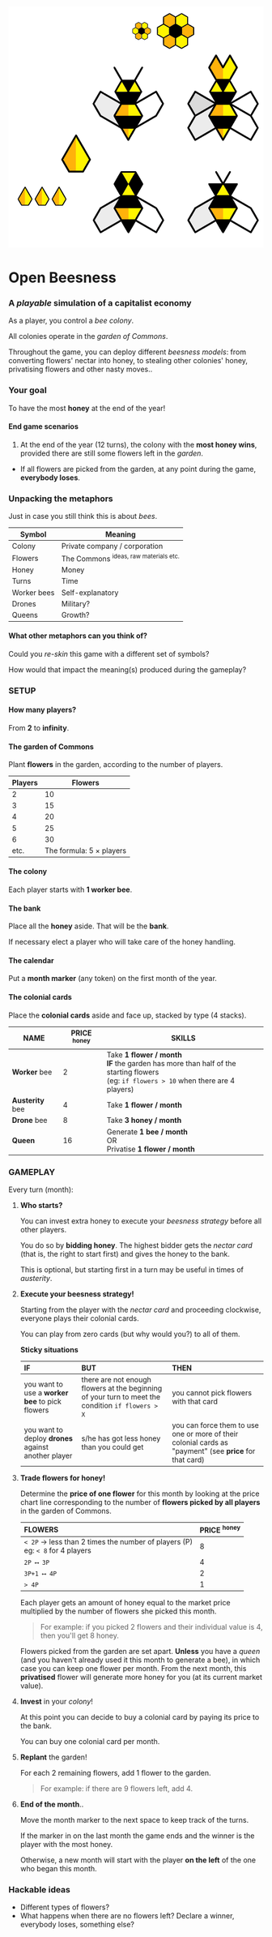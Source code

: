 <!--### TODO

- [x] Tech? No tech
- [x] Can you trade tech for bees? Nope.
- [x] How many bees do you start with?
- [ ] We also have beeswax, pesticides, sting, pollen, nectar..
- [x] *Nectar cards*? Nectar and pollen are bees' food. In literal terms, these would be *extraction power* cards. We can have one nectar card which gives you *competitive advantage*: the right to start a turn first.
- [x] Queen - worker - drones
- [ ] scarce harvest?-->

![](beesness-detail.png)

# Open Beesness

### A *playable* simulation of a **capitalist economy** 

As a player, you control a *bee colony*. 

All colonies operate in the *garden of Commons*.

Throughout the game, you can deploy different *beesness models*: from converting flowers' nectar into honey, to stealing other colonies' honey, privatising flowers and other nasty moves..

### Your goal

To have the most **honey** at the end of the year!

#### End game scenarios

1. At the end of the year (12 turns), the colony with the **most honey wins**, provided there are still some flowers left in the *garden*.
* If all flowers are picked from the garden, at any point during the game, **everybody loses**.

<!--or after 3 consecutive turns with scarce extraction. -->

### Unpacking the metaphors

Just in case you still think this is about *bees*.

Symbol			| Meaning
------ 			| -------
Colony  		| Private company / corporation
Flowers			| The Commons <sup>ideas, raw materials etc.
Honey				| Money
Turns				| Time
Worker bees	| Self-explanatory
Drones			| Military?
Queens			| Growth?

<!--Nectar card	| Competitive advantage-->

<!--![](beesness-versions.png)-->

#### What other metaphors can you think of?

Could you *re-skin* this game with a different set of symbols? 

How would that impact the meaning(s) produced during the gameplay?


### SETUP

#### How many players? 

From **2** to **infinity**. 

#### The garden of Commons

Plant **flowers** in the garden, according to the number of players.

Players			| Flowers
------ 			| -------
2  				| 10
3  				| 15
4  				| 20
5  				| 25
6  				| 30
etc.  			| The formula: 5 × players

#### The colony

Each player starts with **1 worker bee**.
 
#### The bank 
 
Place all the **honey** aside. That will be the **bank**. 

If necessary elect a player who will take care of the honey handling.

#### The calendar 

Put a **month marker** (any token) on the first month of the year.

<!--#### The nectar card

Determine a starting player and give her the **nectar card**.

This gives a player the right to start first in a turn.-->

#### The colonial cards

Place the **colonial cards** aside and face up, stacked by type (4 stacks).
<!--
NAME | PRICE <sup>honey	| RUNNING COST <sup>honey | SKILLS
---- | ----------------	| ---------------------- | ------
**Worker** bee		| 2    	| 1   | Take **2 flowers / month** <br>**IF** the garden has more than half of the starting flowers <br> (eg: `if flowers > 10` when there are 4 players) 
**Austerity** bee	| 4    	| 2   | Take **2 flowers / month**
**Drone** bee 		| 8    	| 3   | Take **3 honey / month**
**Queen** 				| 16   	| 4   | Generate **1 bee / month** <br>OR<br> Privatise **1 flower / month**
-->
NAME | PRICE <sup>honey	| SKILLS
---- | ----------------	| ------
**Worker** bee		| 2    	| Take **1 flower / month** <br>**IF** the garden has more than half of the starting flowers <br> (eg: `if flowers > 10` when there are 4 players) 
**Austerity** bee	| 4    	| Take **1 flower / month**
**Drone** bee 		| 8    	| Take **3 honey / month**
**Queen** 				| 16   	| Generate **1 bee / month** <br>OR<br> Privatise **1 flower / month**


### GAMEPLAY

Every turn (month):

1. **Who starts?**
	
	You can invest extra honey to execute your *beesness strategy* before all other players. 
	
	You do so by **bidding honey**. The highest bidder gets the *nectar card* (that is, the right to start first) and gives the honey to the bank.
	
	This is optional, but starting first in a turn may be useful in times of *austerity*.
2. **Execute your beesness strategy!**

	Starting from the player with the *nectar card* and proceeding clockwise, everyone plays their colonial cards.
	
	You can play from zero cards (but why would you?) to all of them.  
	
	**Sticky situations**
	
	IF	| BUT | THEN
	-------	| --- | ----
	you want to use a **worker bee** to pick flowers | there are not enough flowers at the beginning of your turn to meet the condition `if flowers > X` | you cannot pick flowers with that card
	you want to deploy **drones** against another player | s/he has got less honey than you could get | you can force them to use one or more of their colonial cards as "payment" (see **price** for that card) 	

	<!--Yas?-->
3. **Trade flowers for honey!**

	Determine the **price of one flower** for this month by looking at the price chart line corresponding to the number of **flowers picked by all players** in the garden of Commons.
	<!--	
	FLOWERS	| PRICE
	-------	| -----
	less than 5	| 8
	5 - 8  			| 4
	9 - 12			| 2
	more than 12 | 1
	-->
		
	FLOWERS	| PRICE <sup>honey</sup>
	-------	| -----
	`< 2P` → less than 2 times the number of players (P) <br>eg: `< 8` for 4 players | 8
	`2P ⟷ 3P`  	| 4
	`3P+1 ⟷ 4P`	| 2
	`> 4P` 			| 1		

	Each player gets an amount of honey equal to the market price multiplied by the number of flowers she picked this month. 
	
	> For example: if you picked 2 flowers and their individual value is 4, then you'll get 8 honey.
	
	Flowers picked from the garden are set apart. **Unless** you have a *queen* (and you haven't already used it this month to generate a bee), in which case you can keep one flower per month. From the next month, this **privatised** flower will generate more honey for you (at its current market value). 
5. **Invest** in your *colony*!

	 At this point you can decide to buy a colonial card by paying its price to the bank.  
  
	You can buy one colonial card per month.
6. **Replant** the garden!

	For each 2 remaining flowers, add 1 flower to the garden.

	> For example: if there are 9 flowers left, add 4.
7. **End of the month**..

	Move the month marker to the next space to keep track of the turns.

	If the marker in on the last month the game ends and the winner is the player with the most honey.

	Otherwise, a new month will start with the player **on the left** of the one who began this month.
	
<!-- 4. **Pay the running costs** of your *beesness*!  
  
	For each colonial card, read its running cost and pay that amount in honey to the bank. -->

<!--
	
	For each colony, add 1 flower to the garden.

	> For example: if there are 4 players, add 4. -->

### Hackable ideas

* Different types of flowers?
* What happens when there are no flowers left? Declare a winner, everybody loses, something else?
